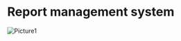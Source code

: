 # Report management system
![Picture1](https://user-images.githubusercontent.com/81470200/185769585-47b60e0d-3234-49df-a59b-f149b05cbbc3.png)



